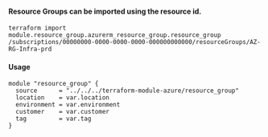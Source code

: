 #### Resource Groups can be imported using the resource id.
    terraform import module.resource_group.azurerm_resource_group.resource_group /subscriptions/00000000-0000-0000-0000-000000000000/resourceGroups/AZ-RG-Infra-prd

#### Usage
```hcl
module "resource_group" {
  source      = "../../../terraform-module-azure/resource_group"
  location    = var.location
  environment = var.environment
  customer    = var.customer
  tag         = var.tag
}
```